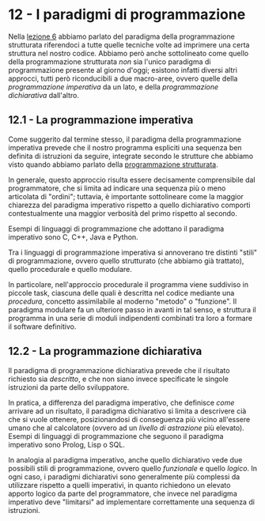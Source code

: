 # 12 - I paradigmi di programmazione

Nella [lezione 6](../06_structured/lecture.md) abbiamo parlato del paradigma della programmazione strutturata riferendoci a tutte quelle tecniche volte ad imprimere una certa struttura nel nostro codice. Abbiamo però anche sottolineato come quello della programmazione strutturata *non* sia l'unico paradigma di programmazione presente al giorno d'oggi; esistono infatti diversi altri approcci, tutti però riconducibili a due macro-aree, ovvero quelle della *programmazione imperativa* da un lato, e della *programmazione dichiarativa* dall'altro.

## 12.1 - La programmazione imperativa

Come suggerito dal termine stesso, il paradigma della programmazione imperativa prevede che il nostro programma espliciti una sequenza ben definita di istruzioni da seguire, integrate secondo le strutture che abbiamo visto quando abbiamo parlato della [programmazione strutturata](../06_structured/lecture.md).

In generale, questo approccio risulta essere decisamente comprensibile dal programmatore, che si limita ad indicare una sequenza più o meno articolata di "ordini"; tuttavia, è importante sottolineare come la maggior chiarezza del paradigma imperativo rispetto a quello dichiarativo comporti contestualmente una maggior verbosità del primo rispetto al secondo.

Esempi di linguaggi di programmazione che adottano il paradigma imperativo sono C, C++, Java e Python.

Tra i linguaggi di programmazione imperativa si annoverano tre distinti "stili" di programmazione, ovvero quello strutturato (che abbiamo già trattato), quello procedurale e quello modulare.

In particolare, nell'approccio procedurale il programma viene suddiviso in piccole task, ciascuna delle quali è descritta nel codice mediante una *procedura*, concetto assimilabile al moderno "metodo" o "funzione". Il paradigma modulare fa un ulteriore passo in avanti in tal senso, e struttura il programma in una serie di moduli indipendenti combinati tra loro a formare il software definitivo.

## 12.2 - La programmazione dichiarativa

Il paradigma di programmazione dichiarativa prevede che il risultato richiesto sia *descritto*, e che non siano invece specificate le singole istruzioni da parte dello sviluppatore.

In pratica, a differenza del paradigma imperativo, che definisce *come* arrivare ad un risultato, il paradigma dichiarativo si limita a descrivere cià che si vuole ottenere, posizionandosi di conseguenza più vicino all'essere umano che al calcolatore (ovvero ad un *livello di astrazione* più elevato). Esempi di linguaggi di programmazione che seguono il paradigma imperativo sono Prolog, Lisp o SQL.

In analogia al paradigma imperativo, anche quello dichiarativo vede due possibili stili di programmazione, ovvero quello *funzionale* e quello *logico*. In ogni caso, i paradigmi dichiarativi sono generalmente più complessi da utilizzare rispetto a quelli imperativi, in quanto richiedono un elevato apporto logico da parte del programmatore, che invece nel paradigma imperativo deve "limitarsi" ad implementare correttamente una sequenza di istruzioni.
